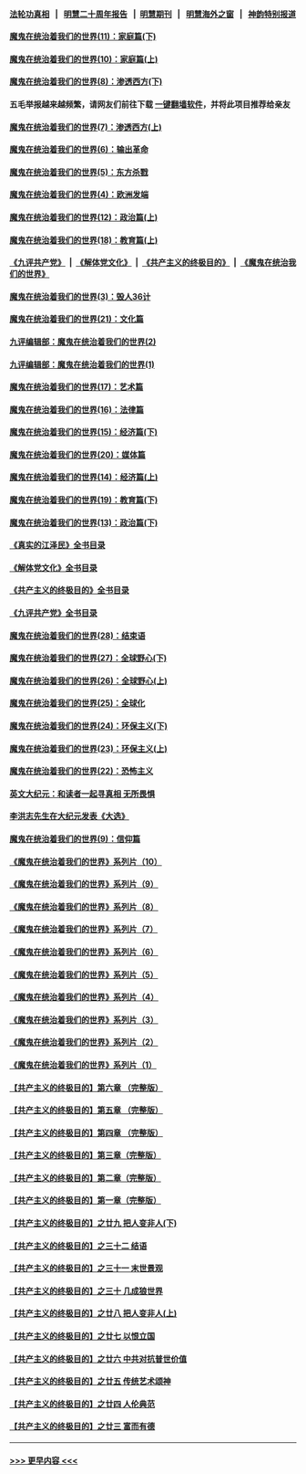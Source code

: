 #### [法轮功真相](https://github.com/gfw-breaker/truth/blob/master/README.md?t=0) &nbsp;&nbsp;|&nbsp;&nbsp; [明慧二十周年报告](https://github.com/gfw-breaker/mh-reports/blob/master/README.md?t=0) &nbsp;&nbsp;|&nbsp;&nbsp;[明慧期刊](https://github.com/gfw-breaker/mh-qikan) &nbsp;&nbsp;|&nbsp;&nbsp; [明慧海外之窗](https://github.com/gfw-breaker/mh-news/blob/master/README.md?t=0) &nbsp;&nbsp;|&nbsp;&nbsp; [神韵特别报道](https://github.com/gfw-breaker/mh-news/blob/master/shenyun.md?t=0)
#### [魔鬼在统治着我们的世界(11)：家庭篇(下)](../pages/nsc422/n10440961.md?t=12080550) 
#### [魔鬼在统治着我们的世界(10)：家庭篇(上)](../pages/nsc422/n10435448.md?t=12080550) 
#### [魔鬼在统治着我们的世界(8)：渗透西方(下)](../pages/nsc422/n10429603.md?t=12080550) 
#### 五毛举报越来越频繁，请网友们前往下载 [一键翻墙软件](https://github.com/gfw-breaker/ssr-accounts)，并将此项目推荐给亲友
#### [魔鬼在统治着我们的世界(7)：渗透西方(上)](../pages/nsc422/n10426013.md?t=12080550) 
#### [魔鬼在统治着我们的世界(6)：输出革命](../pages/nsc422/n10421536.md?t=12080550) 
#### [魔鬼在统治着我们的世界(5)：东方杀戮](../pages/nsc422/n10417707.md?t=12080550) 
#### [魔鬼在统治着我们的世界(4)：欧洲发端](../pages/nsc422/n10414890.md?t=12080550) 
#### [魔鬼在统治着我们的世界(12)：政治篇(上)](../pages/nsc422/n10444576.md?t=12080550) 
#### [魔鬼在统治着我们的世界(18)：教育篇(上)](../pages/nsc422/n10526970.md?t=12080550) 
#### [《九评共产党》](https://github.com/begood0513/9ping.md/blob/master/README.md) &nbsp;|&nbsp; [《解体党文化》](../../../../jtdwh.md/blob/master/README.md)  &nbsp;|&nbsp; [《共产主义的终极目的》](../../../../gczydzjmd.md/blob/master/README.md) &nbsp;|&nbsp; [《魔鬼在统治我们的世界》](../../../../mgztzwmdsj.md/blob/master/README.md) 
#### [魔鬼在统治着我们的世界(3)：毁人36计](../pages/nsc422/n10411583.md?t=12080550) 
#### [魔鬼在统治着我们的世界(21)：文化篇](../pages/nsc422/n10597706.md?t=12080550) 
#### [九评编辑部：魔鬼在统治着我们的世界(2)](../pages/nsc422/n10410036.md?t=12080550) 
#### [九评编辑部：魔鬼在统治着我们的世界(1)](../pages/nsc422/n10406825.md?t=12080550) 
#### [魔鬼在统治着我们的世界(17)：艺术篇](../pages/nsc422/n10499093.md?t=12080550) 
#### [魔鬼在统治着我们的世界(16)：法律篇](../pages/nsc422/n10485969.md?t=12080550) 
#### [魔鬼在统治着我们的世界(15)：经济篇(下)](../pages/nsc422/n10469975.md?t=12080550) 
#### [魔鬼在统治着我们的世界(20)：媒体篇](../pages/nsc422/n10586579.md?t=12080550) 
#### [魔鬼在统治着我们的世界(14)：经济篇(上)](../pages/nsc422/n10457370.md?t=12080550) 
#### [魔鬼在统治着我们的世界(19)：教育篇(下)](../pages/nsc422/n10564808.md?t=12080550) 
#### [魔鬼在统治着我们的世界(13)：政治篇(下)](../pages/nsc422/n10448270.md?t=12080550) 
#### [《真实的江泽民》全书目录](../pages/nsc422/n13721399.md?t=12080550) 
#### [《解体党文化》全书目录](../pages/nsc422/n13721157.md?t=12080550) 
#### [《共产主义的终极目的》全书目录](../pages/nsc422/n13721048.md?t=12080550) 
#### [《九评共产党》全书目录](../pages/nsc422/n13708085.md?t=12080550) 
#### [魔鬼在统治着我们的世界(28)：结束语](../pages/nsc422/n10936246.md?t=12080550) 
#### [魔鬼在统治着我们的世界(27)：全球野心(下)](../pages/nsc422/n10928319.md?t=12080550) 
#### [魔鬼在统治着我们的世界(26)：全球野心(上)](../pages/nsc422/n10900318.md?t=12080550) 
#### [魔鬼在统治着我们的世界(25)：全球化](../pages/nsc422/n10788205.md?t=12080550) 
#### [魔鬼在统治着我们的世界(24)：环保主义(下)](../pages/nsc422/n10695307.md?t=12080550) 
#### [魔鬼在统治着我们的世界(23)：环保主义(上)](../pages/nsc422/n10688613.md?t=12080550) 
#### [魔鬼在统治着我们的世界(22)：恐怖主义](../pages/nsc422/n10614727.md?t=12080550) 
#### [英文大纪元：和读者一起寻真相 无所畏惧](../pages/nsc422/n12542027.md?t=12080550) 
#### [李洪志先生在大纪元发表《大选》](../pages/nsc422/n12534746.md?t=12080550) 
#### [魔鬼在统治着我们的世界(9)：信仰篇](../pages/nsc422/n10432159.md?t=12080550) 
#### [《魔鬼在统治着我们的世界》系列片（10）](../pages/nsc422/n12292670.md?t=12080550) 
#### [《魔鬼在统治着我们的世界》系列片（9）](../pages/nsc422/n12290859.md?t=12080550) 
#### [《魔鬼在统治着我们的世界》系列片（8）](../pages/nsc422/n12287445.md?t=12080550) 
#### [《魔鬼在统治着我们的世界》系列片（7）](../pages/nsc422/n12283425.md?t=12080550) 
#### [《魔鬼在统治着我们的世界》系列片（6）](../pages/nsc422/n12282314.md?t=12080550) 
#### [《魔鬼在统治着我们的世界》系列片（5）](../pages/nsc422/n12281419.md?t=12080550) 
#### [《魔鬼在统治着我们的世界》系列片（4）](../pages/nsc422/n12274024.md?t=12080550) 
#### [《魔鬼在统治着我们的世界》系列片（3）](../pages/nsc422/n12271322.md?t=12080550) 
#### [《魔鬼在统治着我们的世界》系列片（2）](../pages/nsc422/n12269049.md?t=12080550) 
#### [《魔鬼在统治着我们的世界》系列片（1）](../pages/nsc422/n12267575.md?t=12080550) 
#### [【共产主义的终极目的】第六章 （完整版）](../pages/nsc422/n11428913.md?t=12080550) 
#### [【共产主义的终极目的】第五章 （完整版）](../pages/nsc422/n11428912.md?t=12080550) 
#### [【共产主义的终极目的】第四章 （完整版）](../pages/nsc422/n11428907.md?t=12080550) 
#### [【共产主义的终极目的】第三章（完整版）](../pages/nsc422/n11428848.md?t=12080550) 
#### [【共产主义的终极目的】第二章（完整版）](../pages/nsc422/n11428831.md?t=12080550) 
#### [【共产主义的终极目的】第一章（完整版）](../pages/nsc422/n11417651.md?t=12080550) 
#### [【共产主义的终极目的】之廿九 把人变非人(下)](../pages/nsc422/n11344140.md?t=12080550) 
#### [【共产主义的终极目的】之三十二 结语](../pages/nsc422/n11360535.md?t=12080550) 
#### [【共产主义的终极目的】之三十一 末世景观](../pages/nsc422/n11351129.md?t=12080550) 
#### [【共产主义的终极目的】之三十 几成狼世界](../pages/nsc422/n11348280.md?t=12080550) 
#### [【共产主义的终极目的】之廿八 把人变非人(上)](../pages/nsc422/n11340492.md?t=12080550) 
#### [【共产主义的终极目的】之廿七 以恨立国](../pages/nsc422/n11336944.md?t=12080550) 
#### [【共产主义的终极目的】之廿六 中共对抗普世价值](../pages/nsc422/n11324785.md?t=12080550) 
#### [【共产主义的终极目的】之廿五 传统艺术颂神](../pages/nsc422/n11296396.md?t=12080550) 
#### [【共产主义的终极目的】之廿四 人伦典范](../pages/nsc422/n11296397.md?t=12080550) 
#### [【共产主义的终极目的】之廿三 富而有德](../pages/nsc422/n11283598.md?t=12080550) 

----
#### [ >>> 更早内容 <<< ](../indexes/nsc422-earlier.md)

